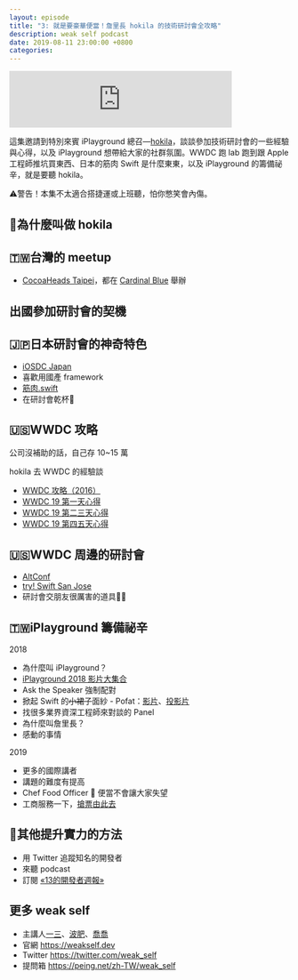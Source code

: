 ```yaml
---
layout: episode
title: "3: 就是要豪華便當！詹里長 hokila 的技術研討會全攻略"
description: weak self podcast
date: 2019-08-11 23:00:00 +0800
categories: 
---
```


<iframe src="https://anchor.fm/weakself/embed/episodes/3--hokila-e4terp/a-akjvnv" height="102px" width="400px" frameborder="0" scrolling="no"></iframe>

這集邀請到特別來賓 iPlayground 總召—[hokila](https://twitter.com/@hokilaJ)，談談參加技術研討會的一些經驗與心得，以及 iPlayground 想帶給大家的社群氛圍。WWDC 跑 lab 跑到跟 Apple 工程師推坑買東西、日本的筋肉 Swift 是什麼東東，以及 iPlayground 的籌備祕辛，就是要聽 hokila。

⚠️警告！本集不太適合搭捷運或上班聽，怕你憋笑會內傷。

## 🤔為什麼叫做 hokila

## 🇹🇼台灣的 meetup
* [CocoaHeads Taipei](https://twitter.com/CocoaHeads_TPE)，都在 [Cardinal Blue](https://cardinalblue.com) 舉辦

## 出國參加研討會的契機

## 🇯🇵日本研討會的神奇特色

* [iOSDC Japan](https://iosdc.jp/)
* 喜歡用國產 framework
* [筋肉.swift](https://kinniku-swift.connpass.com/event/69438/)
* 在研討會乾杯🍻

## 🇺🇸WWDC 攻略

公司沒補助的話，自己存 10~15 萬

hokila 去 WWDC 的經驗談
* [WWDC 攻略（2016）](http://josihokila.blogspot.com/2016/06/wwdc.html)
* [WWDC 19 第一天心得](https://medium.com/@hokilajan/wwdc-19-第一天心得-f82c9e7beb96)
* [WWDC 19 第二三天心得](https://medium.com/@hokilajan/wwdc-19-第二三天心得-78d863a166ca)
* [WWDC 19 第四五天心得](https://medium.com/@hokilajan/wwdc-19-第四五天心得-98b479214941)

## 🇺🇸WWDC 周邊的研討會
* [AltConf](http://altconf.com)
* [try! Swift San Jose](https://www.tryswift.co/events/2019/sanjose/)
* 研討會交朋友很厲害的道具🍍🍰

## 🇹🇼iPlayground 籌備祕辛
2018
* 為什麼叫 iPlayground？
* [iPlayground 2018 影片大集合](https://medium.com/iplayground/iplayground-2018-slides-11587ebdddc5)
* Ask the Speaker 強制配對
* 掀起 Swift 的~~小裙子~~面紗 - Pofat：[影片](https://youtu.be/UIv-4m5S_Tw)、[投影片](https://www.slideshare.net/YiyingTseng/swift-120164576)
* 找很多業界資深工程師來對談的 Panel
* 為什麼叫詹里長？
* 感動的事情

2019
* 更多的國際講者
* 講題的難度有提高
* Chef Food Officer 🍱 便當不會讓大家失望
* 工商服務一下，[搶票由此去](https://iplayground.kktix.cc)

## 💪其他提升實力的方法

* 用 Twitter 追蹤知名的開發者
* 來聽 podcast
* 訂閱 [«13的開發者週報»](https://ethanhuang13.substack.com)

## 更多 weak self

* 主講人[一三](https://twitter.com/@ethanhuang13)、[波肥](https://twitter.com/@PofatTseng)、[喬喬](https://twitter.com/@joe_trash_talk)
* 官網 https://weakself.dev
* Twitter https://twitter.com/weak_self
* 提問箱 https://peing.net/zh-TW/weak_self